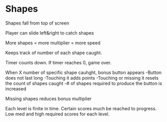 # Shapes

Shapes fall from top of screen

Player can slide left&right to catch shapes

More shapes = more multiplier = more speed

Keeps track of number of each shape caught.


Timer counts down.  If timer reaches 0, game over.

When X number of specific shape cauhght, bonus button appears
  -Button does not last long
  -Touching it adds points
  -Touching or missing it resets the count of shapes caught
  -# of shapes required to produce the button is increased
  
Missing shapes reduces bonus multiplier



Each level is finite in time.  Certain scores much be reached to progress.
Low med and high required scores for each level.

